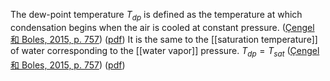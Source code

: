 The dew-point temperature $T_{dp}$ is defined as the temperature at which condensation begins when the air is cooled at constant pressure. ([Çengel 和 Boles, 2015, p. 757](zotero://select/library/items/FCMSUVW2)) ([pdf](zotero://open-pdf/library/items/DFP6L6PZ?page=757&annotation=V2DV76NP))
It is the same to the [[saturation temperature]] of water corresponding to the [[water vapor]] pressure. 
$T_{dp}=T_{sat}$ 
([Çengel 和 Boles, 2015, p. 757](zotero://select/library/items/FCMSUVW2)) ([pdf](zotero://open-pdf/library/items/DFP6L6PZ?page=757&annotation=9LXBLQVQ))